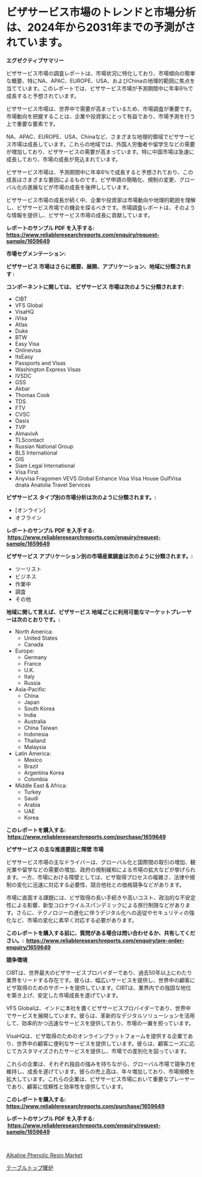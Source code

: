 <p><h1>ビザサービス市場のトレンドと市場分析は、2024年から2031年までの予測がされています。</h1></p><p><strong>エグゼクティブサマリー</strong></p>
<p><p>ビザサービス市場の調査レポートは、市場状況に特化しており、市場傾向の簡単な概要、特にNA、APAC、EUROPE、USA、およびChinaの地理的範囲に焦点を当てています。このレポートでは、ビザサービス市場が予測期間中に年率6％で成長すると予想されています。</p><p>ビザサービス市場は、世界中で需要が高まっているため、市場調査が重要です。市場動向を把握することは、企業や投資家にとって有益であり、市場予測を行う上で重要な要素です。</p><p>NA、APAC、EUROPE、USA、Chinaなど、さまざまな地理的領域でビザサービス市場は成長しています。これらの地域では、外国人労働者や留学生などの需要が増加しており、ビザサービスの需要が高まっています。特に中国市場は急速に成長しており、市場の成長が見込まれています。</p><p>ビザサービス市場は、予測期間中に年率6％で成長すると予想されており、この成長はさまざまな要因によるものです。ビザ申請の簡略化、規制の変更、グローバル化の進展などが市場の成長を後押ししています。</p><p>ビザサービス市場の成長が続く中、企業や投資家は市場動向や地理的範囲を理解し、ビザサービス市場での機会を探るべきです。市場調査レポートは、そのような情報を提供し、ビザサービス市場の成長に貢献しています。</p></p>
<p><strong>レポートのサンプル PDF を入手する: <a href="https://www.reliableresearchreports.com/enquiry/request-sample/1659649">https://www.reliableresearchreports.com/enquiry/request-sample/1659649</a></strong></p>
<p><strong>市場セグメンテーション:</strong></p>
<p><strong> ビザサービス 市場はさらに概要、展開、アプリケーション、地域に分類されます :</strong></p>
<p><strong>コンポーネントに関しては、 ビザサービス 市場は次のように分類されます: &nbsp;</strong></p>
<p><ul><li>CIBT</li><li>VFS Global</li><li>VisaHQ</li><li>iVisa</li><li>Atlas</li><li>Duke</li><li>BTW</li><li>Easy Visa</li><li>Onlinevisa</li><li>ItsEasy</li><li>Passports and Visas</li><li>Washington Express Visas</li><li>IVSDC</li><li>GSS</li><li>Akbar</li><li>Thomas Cook</li><li>TDS</li><li>FTV</li><li>CVSC</li><li>Oasis</li><li>TVP</li><li>AlmavivA</li><li>TLScontact</li><li>Russian National Group</li><li>BLS International</li><li>OIS</li><li>Siam Legal International</li><li>Visa First</li><li>Anyvisa
    Fragomen
    VEVS Global
    Enhance Visa
    Visa House
    GulfVisa
    dnata
    Anatolia Travel Services</li></ul></p>
<p><strong> ビザサービス タイプ別の市場分析は次のように分類されます。:</strong></p>
<p><ul><li>[オンライン]</li><li>オフライン</li></ul></p>
<p><strong>レポートのサンプル PDF を入手する: &nbsp;<a href="https://www.reliableresearchreports.com/enquiry/request-sample/1659649">https://www.reliableresearchreports.com/enquiry/request-sample/1659649</a></strong></p>
<p><strong> ビザサービス アプリケーション別の市場産業調査は次のように分類されます。:</strong></p>
<p><ul><li>ツーリスト</li><li>ビジネス</li><li>作業中</li><li>調査</li><li>その他</li></ul></p>
<p><strong>地域に関して言えば、ビザサービス 地域ごとに利用可能なマーケットプレーヤーは次のとおりです。:</strong></p>
<p><ul>
    <li>
        North America:
        <ul>
            <li>United States</li>
            <li>Canada</li>
        </ul>
    </li>
    <li>
        Europe:
        <ul>
            <li>Germany</li>
            <li>France</li>
            <li>U.K.</li>
            <li>Italy</li>
            <li>Russia</li>
        </ul>
    </li>
    <li>
        Asia-Pacific:
        <ul>
            <li>China</li>
            <li>Japan</li>
            <li>South Korea</li>
            <li>India</li>
            <li>Australia</li>
            <li>China Taiwan</li>
            <li>Indonesia</li>
            <li>Thailand</li>
            <li>Malaysia</li>
        </ul>
    </li>
    <li>
        Latin America:
        <ul>
            <li>Mexico</li>
            <li>Brazil</li>
            <li>Argentina Korea</li>
            <li>Colombia</li>
        </ul>
    </li>
    <li>
        Middle East & Africa:
        <ul>
            <li>Turkey</li>
            <li>Saudi</li>
            <li>Arabia</li>
            <li>UAE</li>
            <li>Korea</li>
        </ul>
    </li>
    </ul></p>
<p><strong>このレポートを購入する: &nbsp;<a href="https://www.reliableresearchreports.com/purchase/1659649">https://www.reliableresearchreports.com/purchase/1659649</a></strong></p>
<p><strong>ビザサービス の主な推進要因と障壁 市場</strong></p>
<p><p>ビザサービス市場の主なドライバーは、グローバル化と国際間の取引の増加、観光業や留学などの需要の増加、政府の規制緩和による市場の拡大などが挙げられます。一方、市場における障壁としては、ビザ取得プロセスの複雑さ、法律や規制の変化に迅速に対応する必要性、競合他社との価格競争などがあります。</p><p>市場に直面する課題には、ビザ取得の長い手続きや高いコスト、政治的な不安定性による影響、新型コロナウイルスパンデミックによる旅行制限などがあります。さらに、テクノロジーの進化に伴うデジタル化への追従やセキュリティの強化など、市場の変化に素早く対応する必要があります。</p></p>
<p><strong>このレポートを購入する前に、質問がある場合は問い合わせるか、共有してください。:&nbsp; <a href="https://www.reliableresearchreports.com/enquiry/pre-order-enquiry/1659649">https://www.reliableresearchreports.com/enquiry/pre-order-enquiry/1659649</a></strong></p>
<p><strong>競争環境</strong></p>
<p><p>CIBTは、世界最大のビザサービスプロバイダーであり、過去50年以上にわたり業界をリードする存在です。彼らは、幅広いサービスを提供し、世界中の顧客にビザ取得のためのサポートを提供しています。CIBTは、業界内での強固な地位を築き上げ、安定した市場成長を遂げています。</p><p>VFS Globalは、インドに本社を置くビザサービスプロバイダーであり、世界中でサービスを展開しています。彼らは、革新的なデジタルソリューションを活用して、効率的かつ迅速なサービスを提供しており、市場の一翼を担っています。</p><p>VisaHQは、ビザ取得のためのオンラインプラットフォームを提供する企業であり、世界中の顧客に便利なサービスを提供しています。彼らは、顧客ニーズに応じてカスタマイズされたサービスを提供し、市場での差別化を図っています。</p><p>これらの企業は、それぞれ独自の強みを持ちながら、グローバル市場で競争力を維持し、成長を遂げています。彼らの売上高は、年々増加しており、市場規模を拡大しています。これらの企業は、ビザサービス市場において重要なプレーヤーであり、顧客に信頼性と効率性を提供しています。</p></p>
<p><strong>このレポートを購入する: &nbsp; <a href="https://www.reliableresearchreports.com/purchase/1659649">https://www.reliableresearchreports.com/purchase/1659649</a></strong></p>
<p><strong>レポートのサンプル PDF を入手する: &nbsp;<a href="https://www.reliableresearchreports.com/enquiry/request-sample/1659649">https://www.reliableresearchreports.com/enquiry/request-sample/1659649</a></strong><strong></strong></p>
<p>&nbsp;</p>
<p><p><a href="https://angry-finch-aaf.notion.site/Alkaline-Phenolic-Resin-Market-Size-Furnishes-Valuable-Information-Encompassing-Market-Share-Market-2c857176fbb9431aa5493e482e76a5c6">Alkaline Phenolic Resin Market</a></p><p><a href="https://github.com/SantosDicki04/Market-Research-Report-List-1/blob/main/479703212760.md">テーブルトップ暖炉</a></p></p>